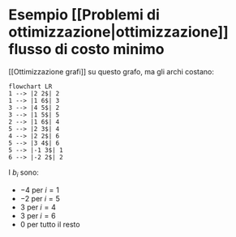 # Esempio [[Problemi di ottimizzazione|ottimizzazione]] flusso di costo minimo

[[Ottimizzazione grafi]] su questo grafo, ma gli archi costano:

```mermaid
flowchart LR
1 --> |2 2$| 2
1 --> |1 6$| 3
3 --> |4 5$| 2
3 --> |1 5$| 5
2 --> |1 6$| 4
5 --> |2 3$| 4
4 --> |2 2$| 6
5 --> |3 4$| 6
5 --> |-1 3$| 1
6 --> |-2 2$| 2
```

I $b_i$ sono:
- $-4$ per $i=1$
- $-2$ per $i=5$
- $3$ per $i=4$
- $3$ per $i=6$
- $0$ per tutto il resto